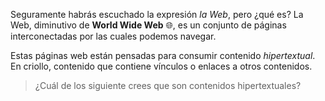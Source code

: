 Seguramente habrás escuchado la expresión _la Web_, pero ¿qué es? La Web, diminutivo de **World Wide Web** :globe_with_meridians:, es un conjunto de páginas interconectadas por las cuales podemos navegar.

Estas páginas web están pensadas para consumir contenido _hipertextual_. En criollo, contenido que contiene vínculos o enlaces a otros contenidos.

> ¿Cuál de los siguiente crees que son contenidos hipertextuales?
